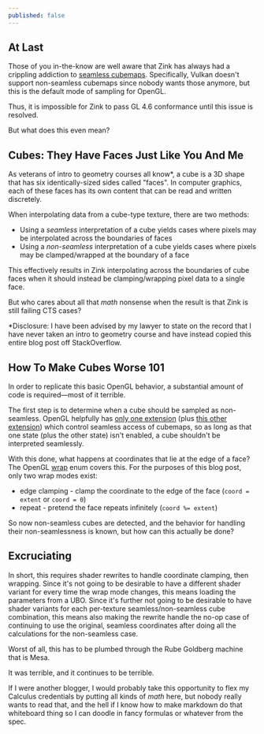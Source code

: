 ```yaml
---
published: false
---
```

## At Last

Those of you in-the-know are well aware that Zink has always had a crippling addiction to [seamless cubemaps](https://www.khronos.org/opengl/wiki/Cubemap_Texture#Seamless_cubemap). Specifically, Vulkan doesn't support non-seamless cubemaps since nobody wants those anymore, but this is the default mode of sampling for OpenGL.

Thus, it is impossible for Zink to pass GL 4.6 conformance until this issue is resolved.

But what does this even mean?

## Cubes: They Have Faces Just Like You And Me
As veterans of intro to geometry courses all know*, a cube is a 3D shape that has six identically-sized sides called "faces". In computer graphics, each of these faces has its own content that can be read and written discretely.

When interpolating data from a cube-type texture, there are two methods:
* Using a *seamless* interpretation of a cube yields cases where pixels may be interpolated across the boundaries of faces
* Using a *non-seamless* interpretation of a cube yields cases where pixels may be clamped/wrapped at the boundary of a face

This effectively results in Zink interpolating across the boundaries of cube faces when it should instead be clamping/wrapping pixel data to a single face.

But who cares about all that *math* nonsense when the result is that Zink is still failing CTS cases?

\*Disclosure: I have been advised by my lawyer to state on the record that I have never taken an intro to geometry course and have instead copied this entire blog post off StackOverflow.

## How To Make Cubes Worse 101
In order to replicate this basic OpenGL behavior, a substantial amount of code is required—most of it terrible.

The first step is to determine when a cube should be sampled as non-seamless. OpenGL helpfully has [only one extension](https://www.khronos.org/registry/OpenGL/extensions/ARB/ARB_seamless_cube_map.txt) (plus [this other extension](https://www.khronos.org/registry/OpenGL/extensions/ARB/ARB_seamless_cubemap_per_texture.txt)) which control seamless access of cubemaps, so as long as that one state (plus the other state) isn't enabled, a cube shouldn't be interpreted seamlessly.

With this done, what happens at coordinates that lie at the edge of a face? The OpenGL [wrap](https://www.khronos.org/opengl/wiki/Sampler_Object#Edge_value_sampling) enum covers this. For the purposes of this blog post, only two wrap modes exist:
* edge clamping - clamp the coordinate to the edge of the face (`coord = extent` or `coord = 0`)
* repeat - pretend the face repeats infinitely (`coord %= extent`)

So now non-seamless cubes are detected, and the behavior for handling their non-seamlessness is known, but how can this actually be done?

## Excruciating
In short, this requires shader rewrites to handle coordinate clamping, then wrapping. Since it's not going to be desirable to have a different shader variant for every time the wrap mode changes, this means loading the parameters from a UBO. Since it's further not going to be desirable to have shader variants for each per-texture seamless/non-seamless cube combination, this means also making the rewrite handle the no-op case of continuing to use the original, seamless coordinates after doing all the calculations for the non-seamless case.

Worst of all, this has to be plumbed through the Rube Goldberg machine that is Mesa.

It was terrible, and it continues to be terrible.

If I were another blogger, I would probably take this opportunity to flex my Calculus credentials by putting all kinds of *math* here, but nobody really wants to read that, and the hell if I know how to make markdown do that whiteboard thing so I can doodle in fancy formulas or whatever from the spec.

